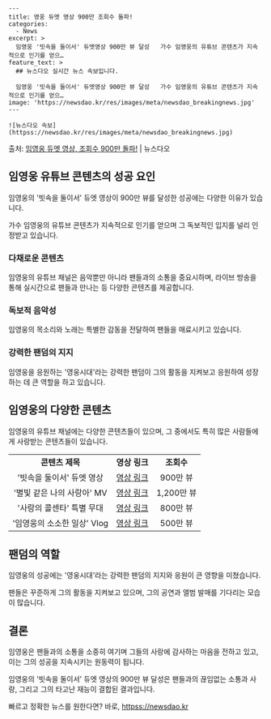     ---
    title: 영웅 듀엣 영상 900만 조회수 돌파!
    categories:
      - News
    excerpt: >
      임영웅 '빗속을 둘이서' 듀엣영상 900만 뷰 달성   가수 임영웅의 유튜브 콘텐츠가 지속적으로 인기를 얻으…
    feature_text: >
      ## 뉴스다오 실시간 뉴스 속보입니다.
    
      임영웅 '빗속을 둘이서' 듀엣영상 900만 뷰 달성   가수 임영웅의 유튜브 콘텐츠가 지속적으로 인기를 얻으…
    image: 'https://newsdao.kr/res/images/meta/newsdao_breakingnews.jpg'
    ---
    
    ![뉴스다오 속보](httpss://newsdao.kr/res/images/meta/newsdao_breakingnews.jpg)

<p>출처: <a href="httpss://newsdao.kr/4618" rel="dofollow">임영웅 듀엣 영상, 조회수 900만 돌파!</a> | 뉴스다오</p>

<h2 data-ke-size="size26">임영웅 유튜브 콘텐츠의 성공 요인</h2>
임영웅의 '빗속을 둘이서' 듀엣 영상이 900만 뷰를 달성한 성공에는 다양한 이유가 있습니다.

<p data-ke-size="size16">가수 임영웅의 유튜브 콘텐츠가 지속적으로 인기를 얻으며 그 독보적인 입지를 널리 인정받고 있습니다.</p>

<h3><b>다채로운 콘텐츠</b></h3>
임영웅의 유튜브 채널은 음악뿐만 아니라 팬들과의 소통을 중요시하며, 라이브 방송을 통해 실시간으로 팬들과 만나는 등 다양한 콘텐츠를 제공합니다.

<h3><b>독보적 음악성</b></h3>
임영웅의 목소리와 노래는 특별한 감동을 전달하여 팬들을 매료시키고 있습니다.

<h3><b>강력한 팬덤의 지지</b></h3>
임영웅을 응원하는 '영웅시대'라는 강력한 팬덤이 그의 활동을 지켜보고 응원하여 성장하는 데 큰 역할을 하고 있습니다.

<h2 data-ke-size="size26">임영웅의 다양한 콘텐츠</h2>
임영웅의 유튜브 채널에는 다양한 콘텐츠들이 있으며, 그 중에서도 특히 많은 사람들에게 사랑받는 콘텐츠들이 있습니다.

<table>
   <tr>
      <td style="text-align: center; height: 17px;"><b>콘텐츠 제목</b></td>
      <td style="text-align: center; height: 17px;"><b>영상 링크</b></td>
      <td style="text-align: center; height: 17px;"><b>조회수</b></td>
   </tr>
   <tr>
      <td style="text-align: center; height: 17px;">'빗속을 둘이서' 듀엣 영상</td>
      <td style="text-align: center; height: 17px;"><a href="httpss://newsdao.kr/4618">영상 링크</a></td>
      <td style="text-align: center; height: 17px;">900만 뷰</td>
   </tr>
   <tr>
      <td style="text-align: center; height: 17px;">'별빛 같은 나의 사랑아' MV</td>
      <td style="text-align: center; height: 17px;"><a href="#">영상 링크</a></td>
      <td style="text-align: center; height: 17px;">1,200만 뷰</td>
   </tr>
   <tr>
      <td style="text-align: center; height: 17px;">'사랑의 콜센타' 특별 무대</td>
      <td style="text-align: center; height: 17px;"><a href="#">영상 링크</a></td>
      <td style="text-align: center; height: 17px;">800만 뷰</td>
   </tr>
   <tr>
      <td style="text-align: center; height: 17px;">'임영웅의 소소한 일상' Vlog</td>
      <td style="text-align: center; height: 17px;"><a href="#">영상 링크</a></td>
      <td style="text-align: center; height: 17px;">500만 뷰</td>
   </tr>
</table>

<h2 data-ke-size="size26">팬덤의 역할</h2>
임영웅의 성공에는 '영웅시대'라는 강력한 팬덤의 지지와 응원이 큰 영향을 미쳤습니다.

<p data-ke-size="size16">팬들은 꾸준하게 그의 활동을 지켜보고 있으며, 그의 공연과 앨범 발매를 기다리는 모습이 많습니다.</p>

<h2 data-ke-size="size26">결론</h2>
임영웅은 팬들과의 소통을 소중히 여기며 그들의 사랑에 감사하는 마음을 전하고 있고, 이는 그의 성공을 지속시키는 원동력이 됩니다.

<p data-ke-size="size16">임영웅의 '빗속을 둘이서' 듀엣 영상의 900만 뷰 달성은 팬들과의 끊임없는 소통과 사랑, 그리고 그의 타고난 재능이 결합된 결과입니다.</p> 

빠르고 정확한 뉴스를 원한다면? 바로, <a href="httpss://newsdao.kr" rel="dofollow">httpss://newsdao.kr</a>


    